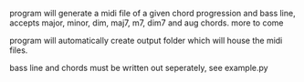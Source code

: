 program will generate a midi file of a given chord progression and bass line, accepts major, minor, dim, maj7, m7, dim7 and aug chords. more to come

program will automatically create output folder which will house the midi files.

bass line and chords must be written out seperately, see example.py
